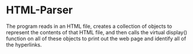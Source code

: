 # HTML-Parser
The program reads in an HTML file, creates a collection of objects to represent the contents of that HTML file, and then calls the virtual display() function on all of these objects to print out the web page and identify all of the hyperlinks.

